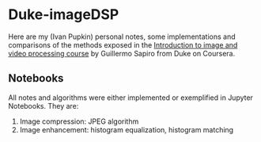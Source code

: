 # Duke-imageDSP
Here are my (Ivan Pupkin) personal notes, some implementations and comparisons of the methods exposed in the [Introduction to image and video processing course][course] by Guillermo Sapiro from Duke on Coursera.

## Notebooks

All notes and algorithms were either implemented or exemplified in Jupyter Notebooks. They are:

1. Image compression: JPEG algorithm
1. Image enhancement: histogram equalization, histogram matching

[course]: https://www.coursera.org/learn/image-processing
